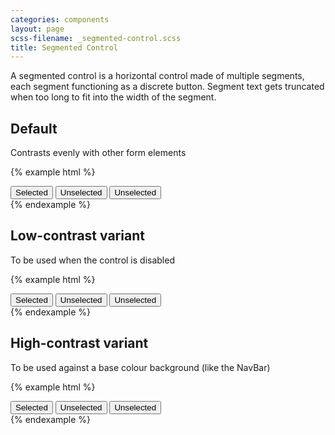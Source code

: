 ```yaml
---
categories: components
layout: page
scss-filename: _segmented-control.scss
title: Segmented Control
---
```


A segmented control is a horizontal control made of multiple segments, each segment functioning as a discrete button. Segment text gets truncated when too long to fit into the width of the segment.

## Default
Contrasts evenly with other form elements

{% example html %}
<div class="SegmentedControl">
  <button class="SegmentedControl-segment SegmentedControl-segment--selected">Selected</button>
  <button class="SegmentedControl-segment">Unselected</button>
  <button class="SegmentedControl-segment">Unselected</button>
</div>
{% endexample %}


## Low-contrast variant
To be used when the control is disabled

{% example html %}
<div class="SegmentedControl SegmentedControl--contrastLow">
  <button class="SegmentedControl-segment SegmentedControl-segment--selected">Selected</button>
  <button class="SegmentedControl-segment">Unselected</button>
  <button class="SegmentedControl-segment">Unselected</button>
</div>
{% endexample %}


## High-contrast variant
To be used against a base colour background (like the NavBar)

{% example html %}
<div class="SegmentedControl SegmentedControl--contrastHigh">
  <button class="SegmentedControl-segment SegmentedControl-segment--selected">Selected</button>
  <button class="SegmentedControl-segment">Unselected</button>
  <button class="SegmentedControl-segment">Unselected</button>
</div>
{% endexample %}
